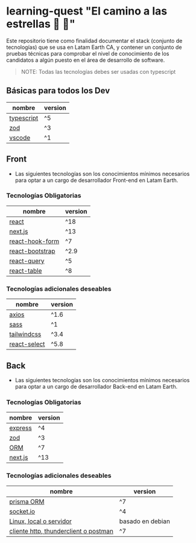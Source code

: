 # learning-quest "El camino a las estrellas :rocket: :star2:"



Este repositorio tiene como finalidad documentar el stack (conjunto de tecnologías) que se usa en Latam Earth CA, y contener un conjunto de pruebas técnicas para comprobar el nivel de conocimiento de los candidatos a algún puesto en el área de desarrollo de software.

> NOTE: Todas las tecnologías debes ser usadas con typescript

## Básicas para todos los Dev

| nombre | version |
|----------|-------|
| [typescript](https://www.typescriptlang.org/)    | ^5 |
| [zod](https://www.npmjs.com/package/zod)    | ^3 |
| [vscode](https://code.visualstudio.com/)    | ^1 |

## Front


- Las siguientes tecnologías son los conocimientos mínimos necesarios para optar a un cargo de desarrollador Front-end en Latam Earth.


### Tecnologías Obligatorias

| nombre | version |
|----------|-------|
| [react](https://react.dev/)    | ^18   |
| [next.js](https://nextjs.org/)    | ^13   |
| [react-hook-form](https://react-hook-form.com/)    | ^7  |
| [react-bootstrap](https://react-bootstrap.netlify.app/)    | ^2.9 |
| [react-query](https://www.npmjs.com/package/@tanstack/react-query)    | ^5   |
| [react-table](https://www.npmjs.com/package/@tanstack/react-table)    | ^8   |



### Tecnologías adicionales deseables

| nombre | version |
|----------|-------|
| [axios](https://www.npmjs.com/package/axios)    | ^1.6  |
| [sass](https://www.npmjs.com/package/sass)    | ^1   |
| [tailwindcss](https://www.npmjs.com/package/tailwindcss)    | ^3.4 |
| [react-select](https://www.npmjs.com/package/react-select)    | ^5.8 |


## Back


- Las siguientes tecnologías son los conocimientos mínimos necesarios para optar a un cargo de desarrollador Back-end en Latam Earth.


### Tecnologías Obligatorias

| nombre | version |
|----------|-------|
| [express](https://www.npmjs.com/package/express)    | ^4   |
| [zod](https://www.npmjs.com/package/zod)    | ^3 |
| [ORM](https://www.prisma.io/)     | ^7  |
| [next.js](https://nextjs.org/)    | ^13   |




### Tecnologías adicionales deseables

| nombre | version |
|----------|-------|
| [prisma ORM](https://www.prisma.io/)    | ^7  |
| [socket.io](https://socket.io/)    | ^4  |
| [Linux, local o servidor](https://www.prisma.io/)    | basado en debian |
| [cliente http, thunderclient o postman](https://www.prisma.io/)    | ^7  |
